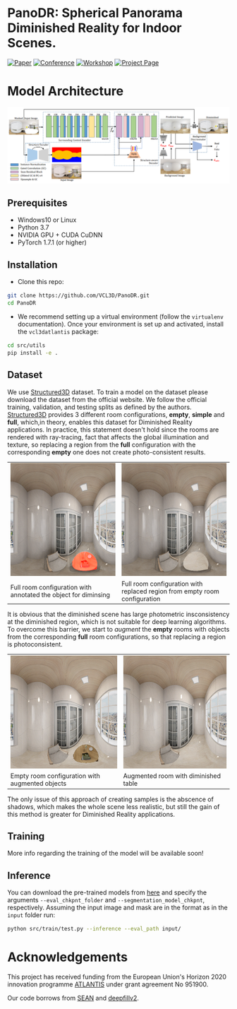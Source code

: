 # PanoDR: Spherical Panorama Diminished Reality for Indoor Scenes.

[![Paper](http://img.shields.io/badge/paper-arxiv-critical.svg?style=plastic)](https://arxiv.org/abs/2106.00446)
[![Conference](http://img.shields.io/badge/CVPR-2021-blue.svg?style=plastic)](http://cvpr2021.thecvf.com/)
[![Workshop](http://img.shields.io/badge/OmniCV-2021-lightblue.svg?style=plastic)](https://sites.google.com/view/omnicv2021/home)
[![Project Page](http://img.shields.io/badge/Project-Page-blueviolet.svg?style=plastic)](https://vcl3d.github.io/PanoDR/)  <br />


# Model Architecture <br />
![](https://github.com/VCL3D/PanoDR/blob/gh-pages/assets/model.png) <br />

 

## Prerequisites
- Windows10 or Linux
- Python 3.7
- NVIDIA GPU + CUDA CuDNN
- PyTorch 1.7.1 (or higher)

## Installation
- Clone this repo:

```bash
git clone https://github.com/VCL3D/PanoDR.git
cd PanoDR
```

- We recommend setting up a virtual environment (follow the `virtualenv` documentation).
Once your environment is set up and activated, install the `vcl3datlantis` package:

```bash
cd src/utils
pip install -e .
```

## Dataset

We use [Structured3D](https://structured3d-dataset.org/) dataset. To train a model on the dataset please download the dataset from the official website. We follow the official training, validation, and testing splits as defined by the authors.
[Structured3D](https://structured3d-dataset.org/) provides 3 different room configurations, __empty__, __simple__ and __full__, which,in theory, enables this dataset for Diminished Reality applications. In practice, this statement doesn't hold since the rooms are rendered with ray-tracing, fact that affects the global illumination and texture, so replacing a region from the __full__ configuration with the corresponding __empty__ one does not create photo-consistent results.
<table align='center'>
<tr>
 <td><img src='https://github.com/VCL3D/PanoDR/blob/gh-pages/assets/dataset/scene_03402_521088_masked_highlighted.png' width='512' height='256'/></td>
 <td><img src='https://github.com/VCL3D/PanoDR/blob/gh-pages/assets/dataset/scene_03402_521088_masked_erroneous.png' width='512' height='256'/></td>
</tr>
<tr>
 <td>Full room configuration with annotated the object for diminsing</td>
 <td>Full room configuration with replaced region from empty room configuration</td>
</tr>
</table>

It is obvious that the diminished scene has large photometric insconsistency at the diminished region, which is not suitable for deep learning algorithms. To overcome this barrier, we start to _augment_ the __empty__ rooms with objects from the corresponding __full__ room configurations, so that replacing a region is photoconsistent.
<table align='center'>
<tr>
 <td><img src='https://github.com/VCL3D/PanoDR/blob/gh-pages/assets/dataset/scene_03402_521088.png' width='512' height='256'/></td>
 <td><img src='https://github.com/VCL3D/PanoDR/blob/gh-pages/assets/dataset/scene_03402_521088_masked_correct.png' width='512' height='256'/></td>
</tr>
<tr>
 <td>Empty room configuration with augmented objects</td>
 <td>Augmented room with diminished table</td>
</tr>
</table>
The only issue of this approach of creating samples is the abscence of shadows, which makes the whole scene less realistic, but still the gain of this method is greater for Diminished Reality applications.

## Training 

More info regarding the training of the model will be available soon!

## Inference

You can download the pre-trained models from [here](https://drive.google.com/drive/folders/1TD0wJe4EncunD-ZiQ9RTQVXbIv-1Snz6?usp=sharing)
and specify the arguments `--eval_chkpnt_folder` and `--segmentation_model_chkpnt`, respectively.
Assuming the input image and mask are in the format as in the `input` folder run: 

```bash
python src/train/test.py --inference --eval_path input/
```


# Acknowledgements

This project has received funding from the European Union's Horizon 2020 innovation programme [ATLANTIS](https://atlantis-ar.eu) under grant agreement No 951900.

Our code borrows from [SEAN](https://github.com/ZPdesu/SEAN) and [deepfillv2](https://github.com/zhaoyuzhi/deepfillv2).
